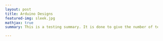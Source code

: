 ```yaml
---
layout: post
title: Arduino Designs
featured-img: sleek.jpg
mathjax: true
summary: This is a testing summary. It is done to give the number of text showing on the cards.

---
```


